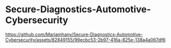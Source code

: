 # Secure-Diagnostics-Automotive-Cybersecurity
https://github.com/Mariamhany/Secure-Diagnostics-Automotive-Cybersecurity/assets/82849155/99ecbc53-2b97-416a-825e-138a4a067df6

